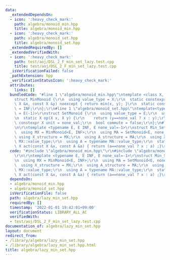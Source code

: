 ```yaml
---
data:
  _extendedDependsOn:
  - icon: ':heavy_check_mark:'
    path: algebra/monoid_min.hpp
    title: algebra/monoid_min.hpp
  - icon: ':heavy_check_mark:'
    path: algebra/monoid_set.hpp
    title: algebra/monoid_set.hpp
  _extendedRequiredBy: []
  _extendedVerifiedWith:
  - icon: ':heavy_check_mark:'
    path: test/aoj/DSL_2_F_min_set_lazy.test.cpp
    title: test/aoj/DSL_2_F_min_set_lazy.test.cpp
  _isVerificationFailed: false
  _pathExtension: hpp
  _verificationStatusIcon: ':heavy_check_mark:'
  attributes:
    links: []
  bundledCode: "#line 1 \"algebra/monoid_min.hpp\"\ntemplate <class X, X INF>\r\n\
    struct MinMonoid {\r\n  using value_type = X;\r\n  static constexpr X op(const\
    \ X &x, const X &y) noexcept { return min(x, y); }\r\n  static constexpr X unit\
    \ = INF;\r\n};\r\n#line 1 \"algebra/monoid_set.hpp\"\ntemplate<typename E, E none_val\
    \ = E(-1)>\r\nstruct SetMonoid {\r\n  using value_type = E;\r\n  using X = value_type;\r\
    \n  static X op(X x, X y) {\r\n    return (y==none_val ? x : y);\r\n  }\r\n  static\
    \ constexpr X unit = none_val;\r\n  bool commute = false;\r\n};\n#line 3 \"algebra/lazy_min_set.hpp\"\
    \n\r\ntemplate <typename E, E INF, E none_val=-1>\r\nstruct Min_Set_Lazy {\r\n\
    \  using MX = MinMonoid<E, INF>;\r\n  using MA = SetMonoid<E, none_val>;\r\n \
    \ using X_structure = MX;\r\n  using A_structure = MA;\r\n  using X = typename\
    \ MX::value_type;\r\n  using A = typename MA::value_type;\r\n  static constexpr\
    \ X act(const X &x, const A &a) { return (a==none_val ? x : a) ;}\r\n};\r\n"
  code: "#include \"algebra/monoid_min.hpp\"\r\n#include \"algebra/monoid_set.hpp\"\
    \r\n\r\ntemplate <typename E, E INF, E none_val=-1>\r\nstruct Min_Set_Lazy {\r\
    \n  using MX = MinMonoid<E, INF>;\r\n  using MA = SetMonoid<E, none_val>;\r\n\
    \  using X_structure = MX;\r\n  using A_structure = MA;\r\n  using X = typename\
    \ MX::value_type;\r\n  using A = typename MA::value_type;\r\n  static constexpr\
    \ X act(const X &x, const A &a) { return (a==none_val ? x : a) ;}\r\n};\r\n"
  dependsOn:
  - algebra/monoid_min.hpp
  - algebra/monoid_set.hpp
  isVerificationFile: false
  path: algebra/lazy_min_set.hpp
  requiredBy: []
  timestamp: '2022-01-01 19:42:01+09:00'
  verificationStatus: LIBRARY_ALL_AC
  verifiedWith:
  - test/aoj/DSL_2_F_min_set_lazy.test.cpp
documentation_of: algebra/lazy_min_set.hpp
layout: document
redirect_from:
- /library/algebra/lazy_min_set.hpp
- /library/algebra/lazy_min_set.hpp.html
title: algebra/lazy_min_set.hpp
---
```

